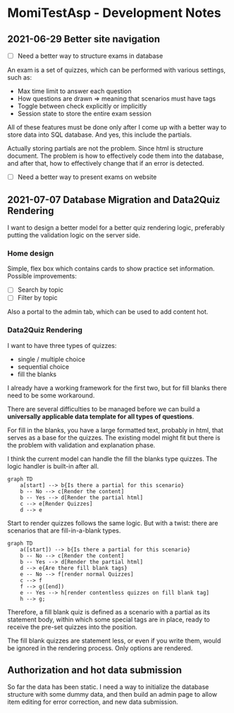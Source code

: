 # MomiTestAsp - Development Notes
## 2021-06-29 Better site navigation

- [ ] Need a better way to structure exams in database

An exam is a set of quizzes, which can be performed with various settings, such as:

- Max time limit to answer each question
- How questions are drawn => meaning that scenarios must have tags
- Toggle between check explicitly or implicitly
- Session state to store the entire exam session

All of these features must be done only after I come up with a better way to store data into SQL database. And yes, this include the partials.

Actually storing partials are not the problem. Since html is structure document. The problem is how to effectively code them into the database, and after that, how to effectively change that if an error is detected.

- [ ] Need a better way to present exams on website

## 2021-07-07 Database Migration and Data2Quiz Rendering

I want to design a better model for a better quiz rendering logic, preferably putting the validation logic on the server side.

### Home design

Simple, flex box which contains cards to show practice set information. Possible improvements:

- [ ] Search by topic
- [ ] Filter by topic

Also a portal to the admin tab, which can be used to add content hot.

### Data2Quiz Rendering

I want to have three types of quizzes:

- single / multiple choice
- sequential choice
- fill the blanks

I already have a working framework for the first two, but for fill blanks there need to be some workaround.

There are several difficulties to be managed before we can build a **universally applicable data template for all types of questions**.

For fill in the blanks, you have a large formatted text, probably in html, that serves as a base for the quizzes. The existing model might fit but there is the problem with validation and explanation phase.

I think the current model can handle the fill the blanks type quizzes. The logic handler is built-in after all.

```mermaid
graph TD
    a[start] --> b{Is there a partial for this scenario}
    b -- No --> c[Render the content]
    b -- Yes --> d[Render the partial html]
    c --> e[Render Quizzes]
    d --> e
```



Start to render quizzes follows the same logic. But with a twist: there are scenarios that are fill-in-a-blank types.

```mermaid
graph TD
    a([start]) --> b{Is there a partial for this scenario}
    b -- No --> c[Render the content]
    b -- Yes --> d[Render the partial html]
    d --> e{Are there fill blank tags}
    e -- No --> f[render normal Quizzes]
    c --> f
    f --> g([end])
    e -- Yes --> h[render contentless quizzes on fill blank tag]
    h --> g;
```

Therefore, a fill blank quiz is defined as a scenario with a partial as its statement body, within which some special tags are in place, ready to receive the pre-set quizzes into the position.

The fill blank quizzes are statement less, or even if you write them, would be ignored in the rendering process. Only options are rendered.

## Authorization and hot data submission

So far the data has been static. I need a way to initialize the database structure with some dummy data, and then build an admin page to allow item editing for error correction, and new data submission.







